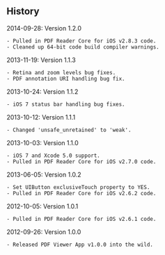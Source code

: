 
## History

2014-09-28: Version 1.2.0

	- Pulled in PDF Reader Core for iOS v2.8.3 code.
	- Cleaned up 64-bit code build compiler warnings.

2013-11-19: Version 1.1.3

	- Retina and zoom levels bug fixes.
	- PDF annotation URI handling bug fix.

2013-10-24: Version 1.1.2

	- iOS 7 status bar handling bug fixes.

2013-10-12: Version 1.1.1

	- Changed 'unsafe_unretained' to 'weak'.

2013-10-03: Version 1.1.0

	- iOS 7 and Xcode 5.0 support.
	- Pulled in PDF Reader Core for iOS v2.7.0 code.

2013-06-05: Version 1.0.2

	- Set UIButton exclusiveTouch property to YES.
	- Pulled in PDF Reader Core for iOS v2.6.2 code.

2012-10-05: Version 1.0.1

	- Pulled in PDF Reader Core for iOS v2.6.1 code.

2012-09-26: Version 1.0.0

	- Released PDF Viewer App v1.0.0 into the wild.
